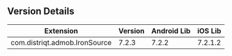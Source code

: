 ## Version Details

| Extension | Version | Android Lib | iOS Lib |
| --- | --- | --- | --- |
| com.distriqt.admob.IronSource | 7.2.3 | 7.2.2 | 7.2.1.2 |
